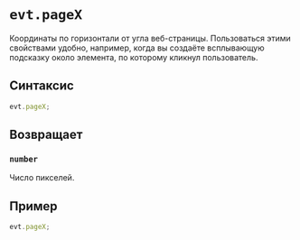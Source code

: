 # `evt.pageX`

Координаты по горизонтали от угла веб-страницы. Пользоваться этими свойствами удобно, например, когда вы создаёте всплывающую подсказку около элемента, по которому кликнул пользователь.

## Синтаксис

```js
evt.pageX;
```

## Возвращает

### `number`

Число пикселей.

## Пример

```js
evt.pageX;
```
